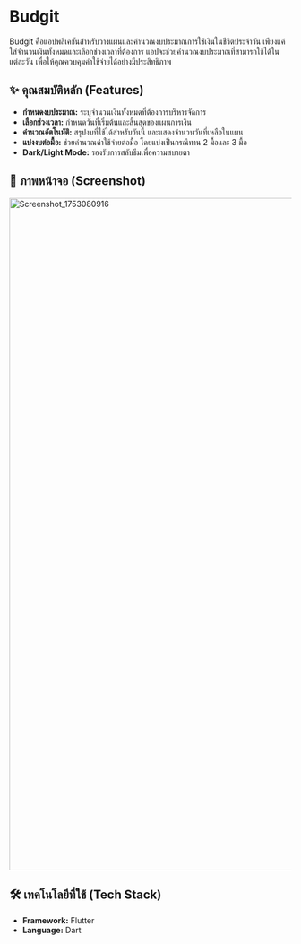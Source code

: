 # Budgit  

Budgit คือแอปพลิเคชันสำหรับวางแผนและคำนวณงบประมาณการใช้เงินในชีวิตประจำวัน เพียงแค่ใส่จำนวนเงินทั้งหมดและเลือกช่วงเวลาที่ต้องการ แอปจะช่วยคำนวณงบประมาณที่สามารถใช้ได้ในแต่ละวัน เพื่อให้คุณควบคุมค่าใช้จ่ายได้อย่างมีประสิทธิภาพ

## ✨ คุณสมบัติหลัก (Features)

-   **กำหนดงบประมาณ:** ระบุจำนวนเงินทั้งหมดที่ต้องการบริหารจัดการ
-   **เลือกช่วงเวลา:** กำหนดวันที่เริ่มต้นและสิ้นสุดของแผนการเงิน
-   **คำนวณอัตโนมัติ:** สรุปงบที่ใช้ได้สำหรับวันนี้ และแสดงจำนวนวันที่เหลือในแผน
-   **แบ่งงบต่อมื้อ:** ช่วยคำนวณค่าใช้จ่ายต่อมื้อ โดยแบ่งเป็นกรณีทาน 2 มื้อและ 3 มื้อ
-   **Dark/Light Mode:** รองรับการสลับธีมเพื่อความสบายตา

## 📸 ภาพหน้าจอ (Screenshot)

<img width="540" height="1200" alt="Screenshot_1753080916" src="https://github.com/user-attachments/assets/e4e6f9e8-b63a-441b-bcf7-a3e5b88aad04" />


## 🛠️ เทคโนโลยีที่ใช้ (Tech Stack)

-   **Framework:** Flutter
-   **Language:** Dart
